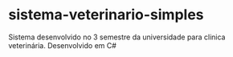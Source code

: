 # sistema-veterinario-simples
Sistema desenvolvido no 3 semestre da universidade para clinica veterinária. Desenvolvido em C#
